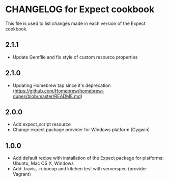 # CHANGELOG for Expect cookbook

This file is used to list changes made in each version of the Expect cookbook.

## 2.1.1
- Update Gemfile and fix style of custom resource properties

## 2.1.0
- Updating Homebrew tap since it's deprecation (https://github.com/Homebrew/homebrew-dupes/blob/master/README.md)

## 2.0.0
- Add expect_script resource
- Change expect package provider for Windows platform (Cygwin)

## 1.0.0
- Add default recipe with installation of the Expect package for platforms: Ubuntu, Mac OS X, Windows
- Add .travis, .rubocop and kitchen test with serverspec (provider Vagrant)
